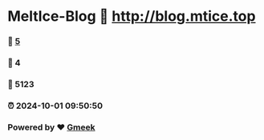 # MeltIce-Blog :link: http://blog.mtice.top 
### :page_facing_up: [5](http://blog.mtice.top/tag.html) 
### :speech_balloon: 4 
### :hibiscus: 5123 
### :alarm_clock: 2024-10-01 09:50:50 
### Powered by :heart: [Gmeek](https://github.com/Meekdai/Gmeek)
